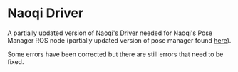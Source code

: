 # Naoqi Driver

A partially updated version of [Naoqi's Driver](https://github.com/ros-naoqi/naoqi_bridge/tree/master/naoqi_driver_py) needed for Naoqi's Pose Manager ROS node 
(partially updated version of pose manager found [here](https://github.com/alyssarusk/naoqi-pose)).

Some errors have been corrected but there are still errors that need to be fixed.
